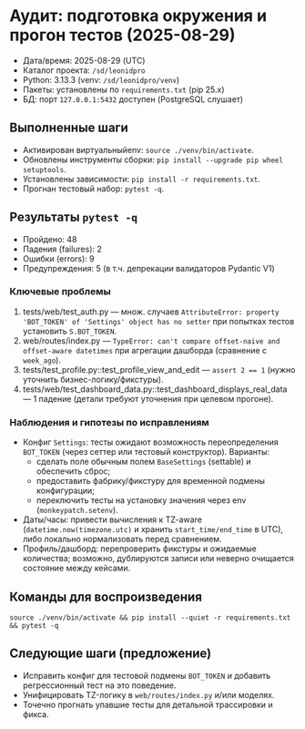 # Аудит: подготовка окружения и прогон тестов (2025-08-29)

- Дата/время: 2025-08-29 (UTC)
- Каталог проекта: `/sd/leonidpro`
- Python: 3.13.3 (venv: `/sd/leonidpro/venv`)
- Пакеты: установлены по `requirements.txt` (pip 25.x)
- БД: порт `127.0.0.1:5432` доступен (PostgreSQL слушает)

## Выполненные шаги
- Активирован виртуальныйenv: `source ./venv/bin/activate`.
- Обновлены инструменты сборки: `pip install --upgrade pip wheel setuptools`.
- Установлены зависимости: `pip install -r requirements.txt`.
- Прогнан тестовый набор: `pytest -q`.

## Результаты `pytest -q`
- Пройдено: 48
- Падения (failures): 2
- Ошибки (errors): 9
- Предупреждения: 5 (в т.ч. депрекации валидаторов Pydantic V1)

### Ключевые проблемы
1) tests/web/test_auth.py — множ. случаев `AttributeError: property 'BOT_TOKEN' of 'Settings' object has no setter` при попытках тестов установить `S.BOT_TOKEN`.
2) web/routes/index.py — `TypeError: can't compare offset-naive and offset-aware datetimes` при агрегации дашборда (сравнение с `week_ago`).
3) tests/test_profile.py::test_profile_view_and_edit — `assert 2 == 1` (нужно уточнить бизнес-логику/фикстуры).
4) tests/web/test_dashboard_data.py::test_dashboard_displays_real_data — 1 падение (детали требуют уточнения при целевом прогоне).

### Наблюдения и гипотезы по исправлениям
- Конфиг `Settings`: тесты ожидают возможность переопределения `BOT_TOKEN` (через сеттер или тестовый конструктор). Варианты:
  - сделать поле обычным полем `BaseSettings` (settable) и обеспечить сброс;
  - предоставить фабрику/фикстуру для временной подмены конфигурации;
  - переключить тесты на установку значения через env (`monkeypatch.setenv`).
- Даты/часы: привести вычисления к TZ-aware (`datetime.now(timezone.utc)` и хранить `start_time/end_time` в UTC), либо локально нормализовать перед сравнением.
- Профиль/дашборд: перепроверить фикстуры и ожидаемые количества; возможно, дублируются записи или неверно очищается состояние между кейсами.

## Команды для воспроизведения
```
source ./venv/bin/activate && pip install --quiet -r requirements.txt && pytest -q
```

## Следующие шаги (предложение)
- Исправить конфиг для тестовой подмены `BOT_TOKEN` и добавить регрессионный тест на это поведение.
- Унифицировать TZ-логику в `web/routes/index.py` и/или моделях.
- Точечно прогнать упавшие тесты для детальной трассировки и фикса.

